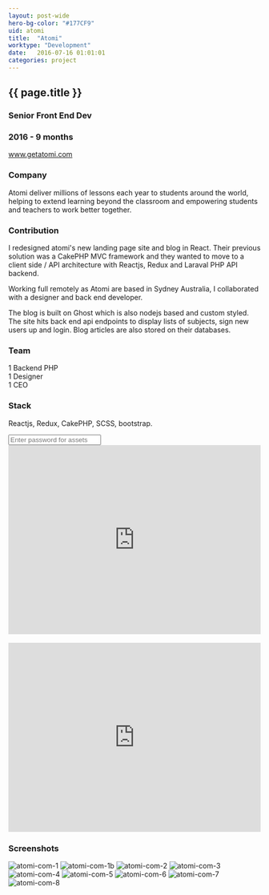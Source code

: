 ```yaml
---
layout: post-wide
hero-bg-color: "#177CF9"
uid: atomi
title:  "Atomi"
worktype: "Development"
date:   2016-07-16 01:01:01
categories: project
---
```


<div class="project-description">
  <div class="row clearfix">
    <div class="col">
      <h2 class="project-title">{{ page.title }}</h2>
      <h3>Senior Front End Dev</h3>
      <h3>2016 - 9 months</h3>
      <a class="project-link" href="http://www.getatomi.com">www.getatomi.com</a>
    </div>
    <div class="col">
      <h3>Company</h3>
      <p>
        Atomi deliver millions of lessons each year to students around the world, helping to extend learning beyond the classroom and empowering students and teachers to work better together.
      </p>
    </div>
    <div class="col">
      <h3>Contribution</h3>
      <p>
        I redesigned atomi's new landing page site and blog in React.  Their previous solution was a CakePHP MVC framework and they wanted to move to a client side / API architecture with Reactjs, Redux and Laraval PHP API backend.
      </p>
      <p>
        Working full remotely as Atomi are based in Sydney Australia, I collaborated with a designer and back end developer.
      </p>
      <p>
        The blog is built on Ghost which is also nodejs based and custom styled.  The site hits back end api endpoints to display lists of subjects, sign new users up and login.  Blog articles are also stored on their databases.
      </p>
    </div>
    <div class="col">
      <h3>Team</h3>
      <p>
        1 Backend PHP<br/>
        1 Designer<br/>
        1 CEO
      </p>
      <h3>Stack</h3>
      <p>
        Reactjs, Redux, CakePHP, SCSS, bootstrap.
      </p>
    </div>
  </div>
</div>


<div class="showcase__password__screen">
  <input type="password" id="showcase__password" value="" placeholder="Enter password for assets"/>
</div>

<div class="showcase passworded">
  <div style="position:relative;height:0;padding-bottom:75.0%"><iframe src="https://www.youtube.com/embed/AL2oF3oGcAY?ecver=2" width="480" height="360" frameborder="0" style="position:absolute;width:100%;height:100%;left:0" allowfullscreen></iframe></div>
  <br/>
  <div style="position:relative;height:0;padding-bottom:75.0%"><iframe src="https://www.youtube.com/embed/GO0Spv7KHuI?ecver=2" width="480" height="360" frameborder="0" style="position:absolute;width:100%;height:100%;left:0" allowfullscreen></iframe></div>

<h3>Screenshots</h3>
  <img src="/img/atomi/atomi-com-1.jpg" alt="atomi-com-1">
  <img src="/img/atomi/atomi-com-1b.jpg" alt="atomi-com-1b">
  <img src="/img/atomi/atomi-com-2.jpg" alt="atomi-com-2">
  <img src="/img/atomi/atomi-com-3.jpg" alt="atomi-com-3">
  <img src="/img/atomi/atomi-com-4.jpg" alt="atomi-com-4">
  <img src="/img/atomi/atomi-com-5.jpg" alt="atomi-com-5">
  <img src="/img/atomi/atomi-com-6.jpg" alt="atomi-com-6">
  <img src="/img/atomi/atomi-com-7.jpg" alt="atomi-com-7">
  <img src="/img/atomi/atomi-com-8.jpg" alt="atomi-com-8">
</div>
